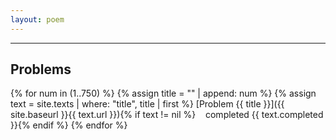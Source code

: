 ```yaml
---
layout: poem
---
```


----------

## Problems

{% for num in (1..750) %}
{% assign title = "" | append: num %}
{% assign text = site.texts | where: "title", title | first %}
[Problem {{ title }}]({{ site.baseurl }}{{ text.url }}){% if text != nil %}&nbsp;&nbsp;&nbsp;&nbsp;completed {{ text.completed }}{% endif %}
{% endfor %}
